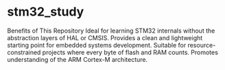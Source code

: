 # stm32_study
Benefits of This Repository
Ideal for learning STM32 internals without the abstraction layers of HAL or CMSIS.
Provides a clean and lightweight starting point for embedded systems development.
Suitable for resource-constrained projects where every byte of flash and RAM counts.
Promotes understanding of the ARM Cortex-M architecture.

    
